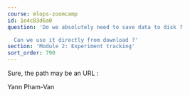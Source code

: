 ```yaml
---
course: mlops-zoomcamp
id: 1e4c83d6a0
question: 'Do we absolutely need to save data to disk ?

  Can we use it directly from download ?'
section: 'Module 2: Experiment tracking'
sort_order: 790
---
```


Sure, the path may be an URL :

Yann Pham-Van


